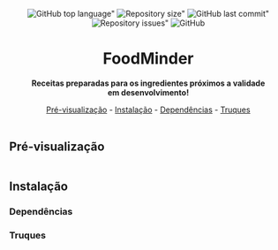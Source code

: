<div align="center">
	
![GitHub top language"](https://img.shields.io/github/languages/top/renatonunes74/foodminder.svg?style=for-the-badge)
![Repository size"](https://img.shields.io/github/repo-size/renatonunes74/foodminder.svg?style=for-the-badge)
![GitHub last commit"](https://img.shields.io/github/last-commit/renatonunes74/foodminder.svg?style=for-the-badge)
![Repository issues"](https://img.shields.io/github/issues/rockofox/firefox-minima.svg?style=for-the-badge)
![GitHub](https://img.shields.io/github/license/renatonunes74/foodminder?style=for-the-badge)
# FoodMinder
**Receitas preparadas para os ingredientes próximos a validade<br>em desenvolvimento!**

[Pré-visualização](#pré-visualização) -
[Instalação](#instalação) -
[Dependências](#dependências) -
[Truques](#truques)
<br>
<br>
</div>

## Pré-visualização
![]()

## Instalação
### Dependências
### Truques
